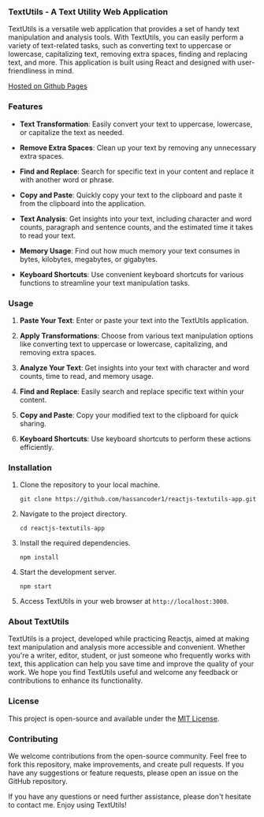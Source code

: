 ### TextUtils - A Text Utility Web Application

TextUtils is a versatile web application that provides a set of handy text manipulation and analysis tools. With TextUtils, you can easily perform a variety of text-related tasks, such as converting text to uppercase or lowercase, capitalizing text, removing extra spaces, finding and replacing text, and more. This application is built using React and designed with user-friendliness in mind.

[Hosted on Github Pages](https://hassancoder1.github.io/reactjs-textutils-app)

### Features

- **Text Transformation**: Easily convert your text to uppercase, lowercase, or capitalize the text as needed.

- **Remove Extra Spaces**: Clean up your text by removing any unnecessary extra spaces.

- **Find and Replace**: Search for specific text in your content and replace it with another word or phrase.

- **Copy and Paste**: Quickly copy your text to the clipboard and paste it from the clipboard into the application.

- **Text Analysis**: Get insights into your text, including character and word counts, paragraph and sentence counts, and the estimated time it takes to read your text.

- **Memory Usage**: Find out how much memory your text consumes in bytes, kilobytes, megabytes, or gigabytes.

- **Keyboard Shortcuts**: Use convenient keyboard shortcuts for various functions to streamline your text manipulation tasks.

### Usage

1. **Paste Your Text**: Enter or paste your text into the TextUtils application.

2. **Apply Transformations**: Choose from various text manipulation options like converting text to uppercase or lowercase, capitalizing, and removing extra spaces.

3. **Analyze Your Text**: Get insights into your text with character and word counts, time to read, and memory usage.

4. **Find and Replace**: Easily search and replace specific text within your content.

5. **Copy and Paste**: Copy your modified text to the clipboard for quick sharing.

6. **Keyboard Shortcuts**: Use keyboard shortcuts to perform these actions efficiently.

### Installation

1. Clone the repository to your local machine.

   ```
   git clone https://github.com/hassancoder1/reactjs-textutils-app.git
   ```

2. Navigate to the project directory.

   ```
   cd reactjs-textutils-app
   ```

3. Install the required dependencies.

   ```
   npm install
   ```

4. Start the development server.

   ```
   npm start
   ```

5. Access TextUtils in your web browser at `http://localhost:3000`.

### About TextUtils

TextUtils is a project, developed while practicing Reactjs, aimed at making text manipulation and analysis more accessible and convenient. Whether you're a writer, editor, student, or just someone who frequently works with text, this application can help you save time and improve the quality of your work. We hope you find TextUtils useful and welcome any feedback or contributions to enhance its functionality.

### License

This project is open-source and available under the [MIT License](https://opensource.org/licenses/MIT).

### Contributing

We welcome contributions from the open-source community. Feel free to fork this repository, make improvements, and create pull requests. If you have any suggestions or feature requests, please open an issue on the GitHub repository.

If you have any questions or need further assistance, please don't hesitate to contact me. Enjoy using TextUtils!
